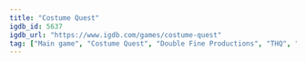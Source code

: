 ```yaml
---
title: "Costume Quest"
igdb_id: 5637
igdb_url: "https://www.igdb.com/games/costume-quest"
tag: ["Main game", "Costume Quest", "Double Fine Productions", "THQ", "Nordic Games Publishing", "Role-playing (RPG)", "Turn-based strategy (TBS)", "Adventure", "Single player", "Third person", "Action", "Fantasy", "Comedy", "Kids"]
---
```

